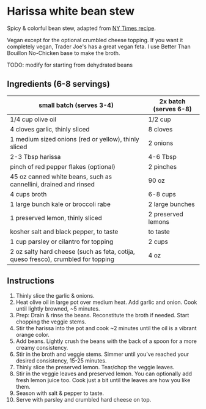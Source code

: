 # Harissa white bean stew

Spicy & colorful bean stew, adapted from [NY Times recipe](https://cooking.nytimes.com/recipes/1020754-spicy-white-bean-stew-with-broccoli-rabe). 

Vegan except for the optional crumbled cheese topping. If you want it completely vegan, Trader Joe's has a great vegan feta. I use Better Than Bouillon No-Chicken base to make the broth.

TODO: modify for starting from dehydrated beans

## Ingredients (6-8 servings)

| **small batch (serves 3-4)** | **2x batch (serves 6-8)** |
| ----------- | ----------- |
| 1/4 cup olive oil | 1/2 cup |
| 4 cloves garlic, thinly sliced | 8 cloves |
| 1 medium sized onions (red or yellow), thinly sliced | 2 onions |
| 2-3 Tbsp harissa | 4-6 Tbsp|
| pinch of red pepper flakes (optional) | 2 pinches |
| 45 oz canned white beans, such as cannellini, drained and rinsed | 90 oz |
| 4 cups broth | 6-8 cups |
| 1 large bunch kale or broccoli rabe | 2 large bunches |
| 1 preserved lemon, thinly sliced | 2 preserved lemons |
| kosher salt and black pepper, to taste | to taste |
| 1 cup parsley or cilantro for topping | 2 cups |
| 2 oz salty hard cheese (such as feta, cotija, queso fresco), crumbled for topping | 4 oz

## Instructions
1. Thinly slice the garlic & onions.
1. Heat olive oil in large pot over medium heat. Add garlic and onion. Cook until lightly browned, ~5 minutes.
1. Prep: Drain & rinse the beans. Reconstitute the broth if needed. Start chopping the veggie stems.
1. Stir the harissa into the pot and cook ~2 minutes until the oil is a vibrant orange color.
1. Add beans. Lightly crush the beans with the back of a spoon for a more creamy consistency.
1. Stir in the broth and veggie stems. Simmer until you've reached your desired consistency, 15-25 minutes.
1. Thinly slice the preserved lemon. Tear/chop the veggie leaves.
1. Stir in the veggie leaves and preserved lemon. You can optionally add fresh lemon juice too. Cook just a bit until the leaves are how you like them.
1. Season with salt & pepper to taste.
1. Serve with parsley and crumbled hard cheese on top.
